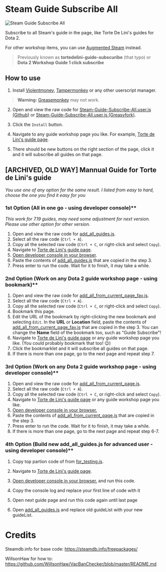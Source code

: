 # Steam Guide Subscribe All

![Steam Guide Subscribe All](https://raw.githubusercontent.com/popiazaza/Steam-Guide-Subscribe-All/master/Steam-Guide-Subscribe-All.png)

Subscribe to all Steam's guide in the page, like Torte De Lini's guides for Dota 2.

For other workshop items, you can use [Augmented Steam](https://augmentedsteam.com/) instead.

> Previously known as **tortedelini-guide-subscuribe** (that typo) or **Dota 2 Workshop Guide 1 click subscribe**

## How to use

1. Install [Violentmoney](https://violentmonkey.github.io/),  [Tampermonkey](https://www.tampermonkey.net/) or any other userscript manager.

> **Warning:** [Greasemonkey](https://www.greasespot.net/) may not work.

2. Open and view the raw code for [Steam-Guide-Subscribe-All.user.js (Github)](https://github.com/popiazaza/Steam-Guide-Subscribe-All/master/Steam-Guide-Subscribe-All.user.js) or [Steam-Guide-Subscribe-All.user.js (Greasyfork)](https://greasyfork.org/en/scripts/372234-dota-2-workshop-guide-auto-subscribe/code/Steam-Guide-Subscribe-All.user.js).

3. Click the `Install` button.

4. Navigate to any guide workshop page you like. For example, [Torte de Lini\'s guide page](https://steamcommunity.com/id/0825771/myworkshopfiles/?section=guides&p=1&numperpage=30).

5. There should be new buttons on the right section of the page, click it and it will subscribe all guides on that page.

## [ARCHIVED, OLD WAY] Mannual Guide for Torte de Lini\'s guide

*You use one of any option for the same result. I listed from easy to hard, choose the one you find it easy for you*

### 1st Option (All in one go - using developer console)**

*This work for 7.19 guides, may need some adjustment for next version. Please use other option for other version.*

1. Open and view the raw code for [add_all_guides.js](https://github.com/popiazaza/Steam-Guide-Subscribe-All/master/add_all_guides.js).
2. Select all the raw code (`Ctrl + A`).
3. Copy all the selected raw code (`Ctrl + C`, or right-click and select `Copy`).
4. Navigate to [Torte de Lini\'s guide page](https://steamcommunity.com/id/0825771/myworkshopfiles/?section=guides&p=1&numperpage=30).
5. [Open developer console in your browser](https://webmasters.stackexchange.com/a/77337).
6. Paste the contents of [add_all_guides.js](https://github.com/popiazaza/Steam-Guide-Subscribe-All/master/add_all_guides.js) that are copied in the step 3.
7. Press enter to run the code. Wait for it to finish, it may take a while.

### 2nd Option (Work on any Dota 2 guide workshop page - using bookmark)**

1. Open and view the raw code for [add_all_from_current_page_fav.js](https://github.com/popiazaza/Steam-Guide-Subscribe-All/master/add_all_from_current_page_fav.js).
2. Select all the raw code (`Ctrl + A`).
3. Copy all the selected raw code (`Ctrl + C`, or right-click and select `Copy`).
4. Bookmark this page.
5. Edit the URL of the bookmark by right-clicking the new bookmark and selecting `Edit`. In the **URL** or **Location** field, paste the contents of [add_all_from_current_page_fav.js](https://github.com/popiazaza/Steam-Guide-Subscribe-All/master/add_all_from_current_page_fav.js) that are copied in the step 3. You can change the **Name** field of the bookmark too, such as "Guide Subscribe"!
6. Navigate to [Torte de Lini\'s guide page](https://steamcommunity.com/id/0825771/myworkshopfiles/?section=guides&p=1&numperpage=30) or any guide workshop page you like. (You could probably bookmark that too! :wink:)
7. Click the bookmarklet and it will subscribe all guides on that page.
8. If there is more than one page, go to the next page and repeat step 7.

### 3rd Option (Work on any Dota 2 guide workshop page - using developer console)**

1. Open and view the raw code for [add_all_from_current_page.js](https://github.com/popiazaza/Steam-Guide-Subscribe-All/master/add_all_from_current_page.js).
2. Select all the raw code (`Ctrl + A`).
3. Copy all the selected raw code (`Ctrl + C`, or right-click and select `Copy`).
4. Navigate to [Torte de Lini\'s guide page](https://steamcommunity.com/id/0825771/myworkshopfiles/?section=guides&p=1&numperpage=30) or any guide workshop page you like.
5. [Open developer console in your browser.](https://webmasters.stackexchange.com/a/77337)
6. Paste the contents of [add_all_from_current_page.js](https://github.com/popiazaza/Steam-Guide-Subscribe-All/master/add_all_from_current_page.js) that are copied in the step 3.
7. Press enter to run the code. Wait for it to finish, it may take a while.
8. If there is more than one page, go to the next page and repeat step 6-7.

### 4th Option (Build new add_all_guides.js for advanced user - using developer console)**

1. Copy top partion code of  from [for_testing.js](https://github.com/popiazaza/Steam-Guide-Subscribe-All/master/for_testing.js).

2. Navigate to [Torte de Lini\'s guide page](https://steamcommunity.com/id/0825771/myworkshopfiles/?section=guides&p=1&numperpage=30).

3. [Open developer console in your browser.](https://webmasters.stackexchange.com/a/77337) and run this code.

4. Copy the console log and replace your first line of code with it

5. Open next guide page and run this code again until last page

6. Open [add_all_guides.js](https://github.com/popiazaza/Steam-Guide-Subscribe-All/master/add_all_guides.js) and replace old guideList with your new guideList.

# Credits

Steamdb.info for base code: https://steamdb.info/freepackages/

WillsonHaw for how to: https://github.com/WillsonHaw/VacBanChecker/blob/master/README.md
